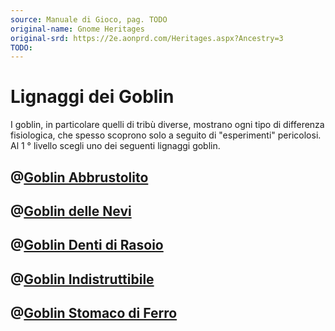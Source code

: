 ```yaml
---
source: Manuale di Gioco, pag. TODO
original-name: Gnome Heritages
original-srd: https://2e.aonprd.com/Heritages.aspx?Ancestry=3
TODO:
---
```


# Lignaggi dei Goblin

I goblin, in particolare quelli di tribù diverse, mostrano ogni tipo di
differenza fisiologica, che spesso scoprono solo a seguito di "esperimenti"
pericolosi. Al 1 ° livello scegli uno dei seguenti lignaggi goblin.

## @[Goblin Abbrustolito](/stirpi/goblin/lignaggi/abbrustolito)

## @[Goblin delle Nevi](/stirpi/goblin/lignaggi/delle-nevi)

## @[Goblin Denti di Rasoio](/stirpi/goblin/lignaggi/denti-di-rasoio)

## @[Goblin Indistruttibile](/stirpi/goblin/lignaggi/indistruttibile)

## @[Goblin Stomaco di Ferro](/stirpi/goblin/lignaggi/stomaco-di-ferro)
